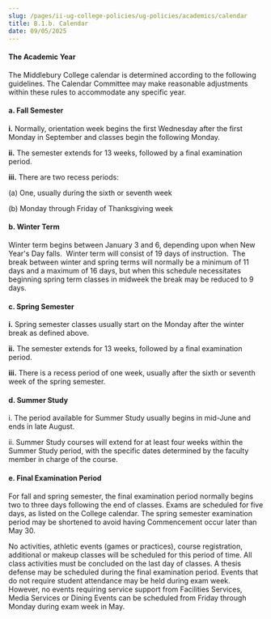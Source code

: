 ```yaml
---
slug: /pages/ii-ug-college-policies/ug-policies/academics/calendar
title: B.1.b. Calendar
date: 09/05/2025
---
```

#### **The Academic Year**

The Middlebury College calendar is determined according to the following guidelines. The Calendar Committee may make reasonable adjustments within these rules to accommodate any specific year.

#### **a. Fall Semester**

**i.** Normally, orientation week begins the first Wednesday after the first Monday in September and classes begin the following Monday.

**ii.** The semester extends for 13 weeks, followed by a final examination period.

**iii.** There are two recess periods:

(a) One, usually during the sixth or seventh week

(b) Monday through Friday of Thanksgiving week

#### **b. Winter Term**

Winter term begins between January 3 and 6, depending upon when New Year's Day falls.  Winter term will consist of 19 days of instruction.  The break between winter and spring terms will normally be a minimum of 11 days and a maximum of 16 days, but when this schedule necessitates beginning spring term classes in midweek the break may be reduced to 9 days.

#### **c. Spring Semester**

**i.** Spring semester classes usually start on the Monday after the winter break as defined above.

**ii.** The semester extends for 13 weeks, followed by a final examination period.

**iii.** There is a recess period of one week, usually after the sixth or seventh week of the spring semester.

#### **d. Summer Study**

i. The period available for Summer Study usually begins in mid-June and ends in late August.

ii. Summer Study courses will extend for at least four weeks within the Summer Study period, with the specific dates determined by the faculty member in charge of the course.

#### **e. Final Examination Period**

For fall and spring semester, the final examination period normally begins two to three days following the end of classes. Exams are scheduled for five days, as listed on the College calendar. The spring semester examination period may be shortened to avoid having Commencement occur later than May 30.

No activities, athletic events (games or practices), course registration, additional or makeup classes will be scheduled for this period of time. All class activities must be concluded on the last day of classes. A thesis defense may be scheduled during the final examination period. Events that do not require student attendance may be held during exam week. However, no events requiring service support from Facilities Services, Media Services or Dining Events can be scheduled from Friday through Monday during exam week in May.
